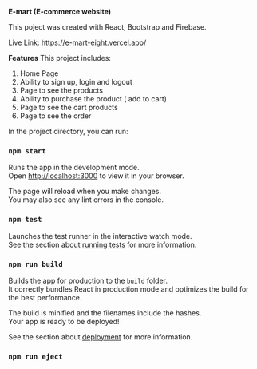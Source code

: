 **E-mart (E-commerce website)**

This poject was created with React, Bootstrap and Firebase.

Live Link: https://e-mart-eight.vercel.app/

**Features**
This project includes:

1. Home Page
2. Ability to sign up, login and logout
3. Page to see the products
4. Ability to purchase the product ( add to cart)
5. Page to see the cart products
6. Page to see the order


In the project directory, you can run:

### `npm start`

Runs the app in the development mode.\
Open [http://localhost:3000](http://localhost:3000) to view it in your browser.

The page will reload when you make changes.\
You may also see any lint errors in the console.

### `npm test`

Launches the test runner in the interactive watch mode.\
See the section about [running tests](https://facebook.github.io/create-react-app/docs/running-tests) for more information.

### `npm run build`

Builds the app for production to the `build` folder.\
It correctly bundles React in production mode and optimizes the build for the best performance.

The build is minified and the filenames include the hashes.\
Your app is ready to be deployed!

See the section about [deployment](https://facebook.github.io/create-react-app/docs/deployment) for more information.

### `npm run eject`



